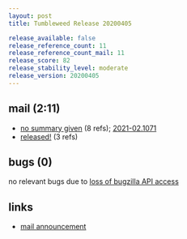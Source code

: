 ```yaml
---
layout: post
title: Tumbleweed Release 20200405

release_available: false
release_reference_count: 11
release_reference_count_mail: 11
release_score: 82
release_stability_level: moderate
release_version: 20200405
---
```


## mail (2:11)

- [no summary given](https://github.com/boombatower/tumbleweed-review/issues/10) (8 refs); [2021-02.1071](https://github.com/boombatower/tumbleweed-review/issues/10)
- [released!](https://lists.opensuse.org/opensuse-factory/2020-04/msg00138.html) (3 refs)

## bugs (0)

<!--more-->

no relevant bugs due to [loss of bugzilla API access](https://bugzilla.opensuse.org/show_bug.cgi?id=1157722)



## links

- [mail announcement](https://github.com/boombatower/tumbleweed-review/issues/10)
